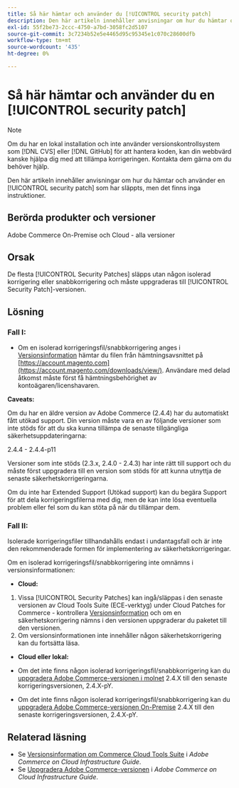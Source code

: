```yaml
---
title: Så här hämtar och använder du [!UICONTROL security patch]
description: Den här artikeln innehåller anvisningar om hur du hämtar och använder en [!UICONTROL security patch] som har släppts, men det finns inga instruktioner.
exl-id: 55f2be73-2ccc-4750-a7bd-3058fc2d5107
source-git-commit: 3c7234b52e5e4465d95c95345e1c070c28600dfb
workflow-type: tm+mt
source-wordcount: '435'
ht-degree: 0%

---
```


# Så här hämtar och använder du en [!UICONTROL security patch]

>[!NOTE]
>Om du har en lokal installation och inte använder versionskontrollsystem som [!DNL CVS] eller [!DNL GitHub] för att hantera koden, kan din webbvärd kanske hjälpa dig med att tillämpa korrigeringen. Kontakta dem gärna om du behöver hjälp.

Den här artikeln innehåller anvisningar om hur du hämtar och använder en [!UICONTROL security patch] som har släppts, men det finns inga instruktioner.

## Berörda produkter och versioner

Adobe Commerce On-Premise och Cloud - alla versioner


## Orsak

De flesta [!UICONTROL Security Patches] släpps utan någon isolerad korrigering eller snabbkorrigering och måste uppgraderas till [!UICONTROL Security Patch]-versionen.

## Lösning


### Fall I:

* Om en isolerad korrigeringsfil/snabbkorrigering anges i [Versionsinformation](https://experienceleague.adobe.com/sv/docs/commerce-on-cloud/user-guide/release-notes/cloud-tools-suite) hämtar du filen från hämtningsavsnittet på [https://account.magento.com](https://account.magento.com/downloads/view/). Användare med delad åtkomst måste först få hämtningsbehörighet av kontoägaren/licenshavaren.

**Caveats:**

Om du har en äldre version av Adobe Commerce (2.4.4) har du automatiskt fått utökad support. Din version måste vara en av följande versioner som inte stöds för att du ska kunna tillämpa de senaste tillgängliga säkerhetsuppdateringarna:

2.4.4 - 2.4.4-p11

Versioner som inte stöds (2.3.x, 2.4.0 - 2.4.3) har inte rätt till support och du måste först uppgradera till en version som stöds för att kunna utnyttja de senaste säkerhetskorrigeringarna.

Om du inte har Extended Support (Utökad support) kan du begära Support för att dela korrigeringsfilerna med dig, men de kan inte lösa eventuella problem eller fel som du kan stöta på när du tillämpar dem.

### Fall II:

Isolerade korrigeringsfiler tillhandahålls endast i undantagsfall och är inte den rekommenderade formen för implementering av säkerhetskorrigeringar.

Om en isolerad korrigeringsfil/snabbkorrigering inte omnämns i versionsinformationen:

* **Cloud:**

1. Vissa [!UICONTROL Security Patches] kan ingå/släppas i den senaste versionen av Cloud Tools Suite (ECE-verktyg) under Cloud Patches for Commerce - kontrollera [Versionsinformation](https://experienceleague.adobe.com/sv/docs/commerce-cloud-service/user-guide/release-notes/cloud-tools-suite) och om en säkerhetskorrigering nämns i den versionen uppgraderar du paketet till den versionen.
1. Om versionsinformationen inte innehåller någon säkerhetskorrigering kan du fortsätta läsa.

* **Cloud eller lokal:**

* Om det inte finns någon isolerad korrigeringsfil/snabbkorrigering kan du [uppgradera Adobe Commerce-versionen i molnet](https://experienceleague.adobe.com/sv/docs/commerce-cloud-service/user-guide/develop/upgrade/commerce-version) 2.4.X till den senaste korrigeringsversionen, 2.4.X-pY.
* Om det inte finns någon isolerad korrigeringsfil/snabbkorrigering kan du [uppgradera Adobe Commerce-versionen On-Premise](https://experienceleague.adobe.com/sv/docs/commerce-operations/upgrade-guide/implementation/perform-upgrade) 2.4.X till den senaste korrigeringsversionen, 2.4.X-pY.

## Relaterad läsning

* Se [Versionsinformation om Commerce Cloud Tools Suite](https://experienceleague.adobe.com/sv/docs/commerce-cloud-service/user-guide/release-notes/cloud-tools-suite) i *Adobe Commerce on Cloud Infrastructure Guide*.
* Se [Uppgradera Adobe Commerce-versionen](https://experienceleague.adobe.com/sv/docs/commerce-cloud-service/user-guide/develop/upgrade/commerce-version) i *Adobe Commerce on Cloud Infrastructure Guide*.
